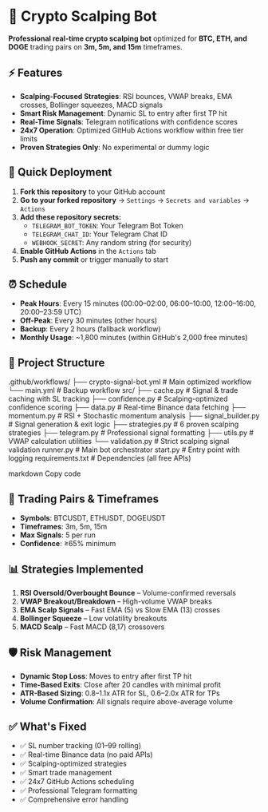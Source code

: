 # 🚀 Crypto Scalping Bot

**Professional real-time crypto scalping bot** optimized for **BTC, ETH, and DOGE** trading pairs on **3m, 5m, and 15m** timeframes.

## ⚡ Features

- **Scalping-Focused Strategies**: RSI bounces, VWAP breaks, EMA crosses, Bollinger squeezes, MACD signals
- **Smart Risk Management**: Dynamic SL to entry after first TP hit
- **Real-Time Signals**: Telegram notifications with confidence scores
- **24x7 Operation**: Optimized GitHub Actions workflow within free tier limits
- **Proven Strategies Only**: No experimental or dummy logic

## 🔧 Quick Deployment

1. **Fork this repository** to your GitHub account  
2. **Go to your forked repository** → `Settings` → `Secrets and variables` → `Actions`  
3. **Add these repository secrets:**
   - `TELEGRAM_BOT_TOKEN`: Your Telegram Bot Token  
   - `TELEGRAM_CHAT_ID`: Your Telegram Chat ID  
   - `WEBHOOK_SECRET`: Any random string (for security)  
4. **Enable GitHub Actions** in the `Actions` tab  
5. **Push any commit** or trigger manually to start  

## ⏰ Schedule

- **Peak Hours**: Every 15 minutes (00:00–02:00, 06:00–10:00, 12:00–16:00, 20:00–23:59 UTC)  
- **Off-Peak**: Every 30 minutes (other hours)  
- **Backup**: Every 2 hours (fallback workflow)  
- **Monthly Usage**: ~1,800 minutes (within GitHub's 2,000 free minutes)  

## 📁 Project Structure

.github/workflows/
├── crypto-signal-bot.yml # Main optimized workflow
└── main.yml # Backup workflow
src/
├── cache.py # Signal & trade caching with SL tracking
├── confidence.py # Scalping-optimized confidence scoring
├── data.py # Real-time Binance data fetching
├── momentum.py # RSI + Stochastic momentum analysis
├── signal_builder.py # Signal generation & exit logic
├── strategies.py # 6 proven scalping strategies
├── telegram.py # Professional signal formatting
├── utils.py # VWAP calculation utilities
└── validation.py # Strict scalping signal validation
runner.py # Main bot orchestrator
start.py # Entry point with logging
requirements.txt # Dependencies (all free APIs)

markdown
Copy code

## 🎯 Trading Pairs & Timeframes

- **Symbols**: BTCUSDT, ETHUSDT, DOGEUSDT  
- **Timeframes**: 3m, 5m, 15m  
- **Max Signals**: 5 per run  
- **Confidence**: ≥65% minimum  

## 📊 Strategies Implemented

1. **RSI Oversold/Overbought Bounce** – Volume-confirmed reversals  
2. **VWAP Breakout/Breakdown** – High-volume VWAP breaks  
3. **EMA Scalp Signals** – Fast EMA (5) vs Slow EMA (13) crosses  
4. **Bollinger Squeeze** – Low volatility breakouts  
5. **MACD Scalp** – Fast MACD (8,17) crossovers  

## 🛡️ Risk Management

- **Dynamic Stop Loss**: Moves to entry after first TP hit  
- **Time-Based Exits**: Close after 20 candles with minimal profit  
- **ATR-Based Sizing**: 0.8–1.1x ATR for SL, 0.6–2.0x ATR for TPs  
- **Volume Confirmation**: All signals require above-average volume  

## ✅ What's Fixed

- ✅ SL number tracking (01–99 rolling)  
- ✅ Real-time Binance data (no paid APIs)  
- ✅ Scalping-optimized strategies  
- ✅ Smart trade management  
- ✅ 24x7 GitHub Actions scheduling  
- ✅ Professional Telegram formatting  
- ✅ Comprehensive error handling